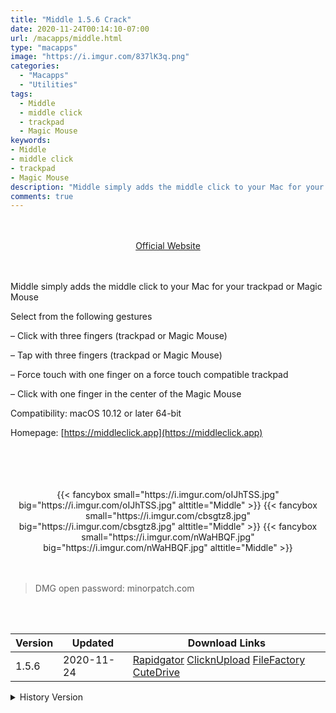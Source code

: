 ```yaml
---
title: "Middle 1.5.6 Crack"
date: 2020-11-24T00:14:10-07:00
url: /macapps/middle.html
type: "macapps"
image: "https://i.imgur.com/837lK3q.png"
categories:
  - "Macapps"
  - "Utilities"
tags:
  - Middle
  - middle click
  - trackpad
  - Magic Mouse
keywords:
- Middle
- middle click
- trackpad
- Magic Mouse
description: "Middle simply adds the middle click to your Mac for your trackpad or Magic Mouse"
comments: true
---
```


<br/>
<br/>
<center>
<a href="https://middleclick.app" target="blank"><div class="border px-4 border-blue-500 rounded-lg transition duration-500 
    ease-in-out w-48 text-lg text-blue-500 text-center hover:bg-blue-500 hover:text-white">
  Official Website 
</div></a>
</center>
<br/>
<br/>

Middle simply adds the middle click to your Mac for your trackpad or Magic Mouse

Select from the following gestures

– Click with three fingers (trackpad or Magic Mouse)

– Tap with three fingers (trackpad or Magic Mouse)

– Force touch with one finger on a force touch compatible trackpad

– Click with one finger in the center of the Magic Mouse


Compatibility: macOS 10.12 or later 64-bit

Homepage: [https://middleclick.app](https://middleclick.app)

<br/>
<br/>
<script async src="https://pagead2.googlesyndication.com/pagead/js/adsbygoogle.js"></script>
<ins class="adsbygoogle"
     style="display:block; text-align:center;"
     data-ad-layout="in-article"
     data-ad-format="fluid"
     data-ad-client="ca-pub-8746275014476192"
     data-ad-slot="5144997159"></ins>
<script>
     (adsbygoogle = window.adsbygoogle || []).push({});
</script>
<br/>
<br/>


<center>

<div class="w-full grid grid-cols-3 flex gap-2">
{{< fancybox small="https://i.imgur.com/oIJhTSS.jpg" big="https://i.imgur.com/oIJhTSS.jpg" alttitle="Middle" >}}
{{< fancybox small="https://i.imgur.com/cbsgtz8.jpg" big="https://i.imgur.com/cbsgtz8.jpg" alttitle="Middle" >}}
{{< fancybox small="https://i.imgur.com/nWaHBQF.jpg" big="https://i.imgur.com/nWaHBQF.jpg" alttitle="Middle" >}}
</div>

</center>

<br/>
<br/>


> DMG open password: minorpatch.com

<br/>

<br/>
<div id="history_version" class="history_version">

| Version | Updated | Download Links |
| ---- | ---- | ---- |
| 1.5.6 | 2020-11-24 | [Rapidgator](https://ouo.io/7bdkHU)   [ClicknUpload](https://ouo.io/43oYbG)   [FileFactory](https://ouo.io/6vrGRG)   [CuteDrive](https://ouo.io/FQ5kf3P) |
<details>
<summary>History Version</summary>

| Version | Updated | Download Links |
| ---- | ---- | ---- |
| 1.5.5 | 2020-11-15 | [Rapidgator](https://ouo.io/KjYmJu)   [ClicknUpload](https://ouo.io/XAw0A0)   [FileFactory](https://ouo.io/sYVUtr)   [CuteDrive](https://ouo.io/enVyaRF) |
| 1.5.4 | 2020-10-29 | [Rapidgator](https://ouo.io/HUEgOGI)   [ClicknUpload](https://ouo.io/jVDpdp)   [FileFactory](https://ouo.io/99YOdg)   [CuteDrive](https://ouo.io/mjz6yQf) |
| 1.5.3 | 2020-10-10 | [UsersCloud](https://ouo.io/pGTRwfn)   [ClicknUpload](https://ouo.io/cvNueT)   [FileFactory](https://ouo.io/msASWT)   [CuteDrive](https://ouo.io/Q9ebUb) |
| 1.5.2 | 2020-10-06 | [UsersCloud](https://ouo.io/8wRNOB)   [ClicknUpload](https://ouo.io/FrvDl0)   [FileFactory](https://ouo.io/x3m9Rr)   [CuteDrive](https://ouo.io/os3JZq) |
| 1.5.1 | 2020-09-14 | [UsersCloud](https://ouo.io/bbfAjFr)   [ClicknUpload](https://ouo.io/DO47RH)   [FileFactory](https://ouo.io/52rNme)   [CuteDrive](https://ouo.io/vSd7MFX) |
| 1.5.0 | 2020-09-07 | [UsersCloud](https://ouo.io/wDt0Rb)   [ClicknUpload](https://ouo.io/wDt0Rb)   [FileFactory](https://ouo.io/kEFJ9k2)   [CuteDrive](https://ouo.io/JzfUfgp) |
| 1.4.6 | 2020-08-12 | [UsersCloud](https://ouo.io/QWsRRj)   [ClicknUpload](https://ouo.io/VPo06Mu)   [FileFactory](https://ouo.io/wUq1vpT)   [CuteDrive](https://ouo.io/8z3o7Y) |
| 1.4.5 | 2020-08-05 | [UsersCloud](https://ouo.io/9BT51U)   [ClicknUpload](https://ouo.io/wHZ5cx)   [FileFactory](https://ouo.io/admlY7)   [CuteDrive](https://ouo.io/Sn9BtH) |
| 1.4.3 | 2020-07-21 | [UsersCloud](https://ouo.io/r5UrzX)   [ClicknUpload](https://ouo.io/0df057Q)   [FileFactory](https://ouo.io/39Xmq2)   [CuteDrive](https://ouo.io/SV3sea) |
| 1.4.2 | 2020-07-02 | [UsersCloud](https://ouo.io/W0bWAr)   [ClicknUpload](https://ouo.io/7mdGy3)   [FileFactory](https://ouo.io/15lWiD)   [CuteDrive](https://ouo.io/KM5sdL) |
| 1.4.1 | 2020-06-21 | [UsersCloud](https://ouo.io/OfW1IC)   [ClicknUpload](https://ouo.io/UOg5IBW)   [FileFactory](https://ouo.io/1neo1V)   [CuteDrive](https://ouo.io/l9MPx0) |
| 1.3.7 | 2020-05-24 | [UsersCloud](https://ouo.io/P5D2gY)   [ClicknUpload](https://ouo.io/eJs90t)   [FileFactory](https://ouo.io/TjMXdL)   [CuteDrive](https://ouo.io/QQSs0S) |
| 1.3.6 | 2020-05-18 | [UsersCloud](https://ouo.io/ENCt8l)   [ClicknUpload](https://ouo.io/Z0U6NE)   [FileFactory](https://ouo.io/bxmbOB)   [CuteDrive](https://ouo.io/6d4iOJ) |
| 1.3.5 | 2020-05-14 | [UsersCloud](https://ouo.io/Kst2EF)   [ClicknUpload](https://ouo.io/KlFaQ0)   [FileFactory](https://ouo.io/00aYHN)   [CuteDrive](https://ouo.io/49fHzg) |
</details>

</div>
